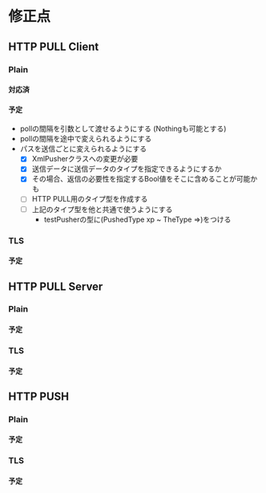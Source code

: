 修正点
======

HTTP PULL Client
----------------

### Plain

#### 対応済

#### 予定

* pollの間隔を引数として渡せるようにする (Nothingも可能とする)
* pollの間隔を途中で変えられるようにする
* パスを送信ごとに変えられるようにする
	+ [x] XmlPusherクラスへの変更が必要
	+ [x] 送信データに送信データのタイプを指定できるようにするか
	+ [x] その場合、返信の必要性を指定するBool値をそこに含めることが可能かも
	+ [ ] HTTP PULL用のタイプ型を作成する
	+ [ ] 上記のタイプ型を他と共通で使うようにする
		- testPusherの型に(PushedType xp ~ TheType =>)をつける

### TLS

#### 予定

HTTP PULL Server
----------------

### Plain

#### 予定

### TLS

#### 予定

HTTP PUSH
---------

### Plain

#### 予定

### TLS

#### 予定
